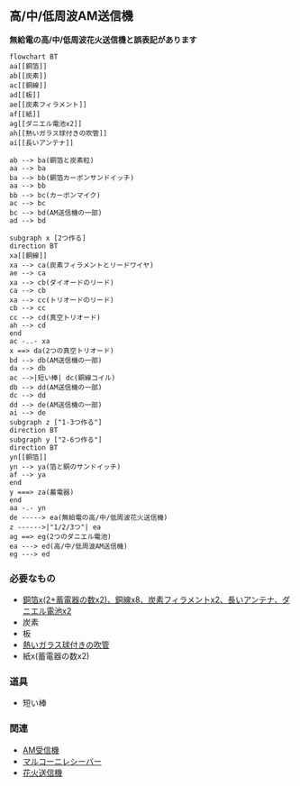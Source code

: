 ## 高/中/低周波AM送信機
**無給電の高/中/低周波花火送信機と誤表記があります**
```mermaid
flowchart BT
aa[[銅箔]]
ab[[炭素]]
ac[[銅線]]
ad[[板]]
ae[[炭素フィラメント]]
af[[紙]]
ag[[ダニエル電池x2]]
ah[[熱いガラス球付きの吹管]]
ai[[長いアンテナ]]

ab --> ba(銅箔と炭素粒)
aa --> ba
ba --> bb(銅箔カーボンサンドイッチ)
aa --> bb
bb --> bc(カーボンマイク)
ac --> bc
bc --> bd(AM送信機の一部)
ad --> bd

subgraph x [2つ作る]
direction BT
xa[[銅線]]
xa --> ca(炭素フィラメントとリードワイヤ)
ae --> ca
xa --> cb(ダイオードのリード)
ca --> cb
xa --> cc(トリオードのリード)
cb --> cc
cc --> cd(真空トリオード)
ah --> cd
end
ac -..- xa
x ==> da(2つの真空トリオード)
bd --> db(AM送信機の一部)
da --> db
ac -->|短い棒| dc(銅線コイル)
db --> dd(AM送信機の一部)
dc --> dd
dd --> de(AM送信機の一部)
ai --> de
subgraph z ["1-3つ作る"]
direction BT
subgraph y ["2-6つ作る"]
direction BT
yn[[銅箔]]
yn --> ya(箔と銅のサンドイッチ)
af --> ya
end
y ===> za(蓄電器)
end
aa -.- yn
de -----> ea(無給電の高/中/低周波花火送信機)
z ------>|"1/2/3つ"| ea
ag ==> eg(2つのダニエル電池)
ea ---> ed(高/中/低周波AM送信機)
eg ---> ed
```
### 必要なもの
* [銅箔x(2+蓄電器の数x2)、銅線x8、炭素フィラメントx2、長いアンテナ、ダニエル電池x2](https://github.com/aya-0p/yah-craft-recipe/blob/main/AM-marconi-parts.md)
* 炭素
* 板
* [熱いガラス球付きの吹管](https://github.com/aya-0p/yah-craft-recipe/blob/main/Glass.md)
* 紙x(蓄電器の数x2)

### 道具
* 短い棒

### 関連
* [AM受信機](https://github.com/aya-0p/yah-craft-recipe/blob/main/AM-receiver.md)
* [マルコーニレシーバー](https://github.com/aya-0p/yah-craft-recipe/blob/main/Marconi-receiver.md)
* [花火送信機](https://github.com/aya-0p/yah-craft-recipe/blob/main/Marconi-transmitter.md)
